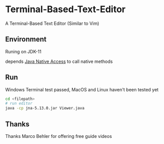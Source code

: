 # Terminal-Based-Text-Editor
A Terminal-Based Text Editor (Similar to Vim)

## Environment

Runing on JDK-11

depends [Java Native Access](https://github.com/java-native-access/jna) to call native methods

## Run

Windows Terminal test passed, MacOS and Linux haven't been tested yet

```bash
cd <filepath>
# run editor
java -cp jna-5.13.0.jar Viewer.java
```

## Thanks

Thanks Marco Behler for offering free guide videos
